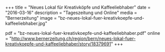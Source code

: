 +++
title = "Neues Lokal für Kreativköpfe und Kaffeeliebhaber"
date = "2016-03-16"
description = "Tageszeitung und Online"
media = "Bernerzeitung"
image = "bz-neues-lokal-fuer-kreativkoepfe-und-kaffeeliebhaber.jpg"

pdf = "bz-neues-lokal-fuer-kreativkoepfe-und-kaffeeliebhaber.pdf"
online = "http://www.bernerzeitung.ch/region/bern/neues-lokal-fuer-kreativkoepfe-und-kaffeeliebhaber/story/18379691"
+++
